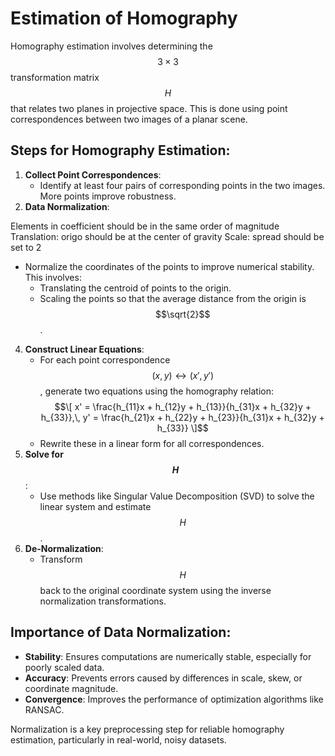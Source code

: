 # Estimation of Homography

Homography estimation involves determining the $$3 \times 3$$ transformation matrix $$H$$ that relates two planes in projective space. This is done using point correspondences between two images of a planar scene.

## Steps for Homography Estimation:
1. **Collect Point Correspondences**:
   - Identify at least four pairs of corresponding points in the two images. More points improve robustness.
2. **Data Normalization**:

Elements in coefficient should be in the same order of magnitude
Translation: origo should be at the center of gravity
Scale: spread should be set to 2
   - Normalize the coordinates of the points to improve numerical stability. This involves:
     - Translating the centroid of points to the origin.
     - Scaling the points so that the average distance from the origin is $$\sqrt{2}$$.
4. **Construct Linear Equations**:
   - For each point correspondence $$(x, y) \leftrightarrow (x', y')$$, generate two equations using the homography relation:
     $$\[
     x' = \frac{h_{11}x + h_{12}y + h_{13}}{h_{31}x + h_{32}y + h_{33}},\,
     y' = \frac{h_{21}x + h_{22}y + h_{23}}{h_{31}x + h_{32}y + h_{33}}
     \]$$
   - Rewrite these in a linear form for all correspondences.
5. **Solve for $$H$$**:
   - Use methods like Singular Value Decomposition (SVD) to solve the linear system and estimate $$H$$.
6. **De-Normalization**:
   - Transform $$H$$ back to the original coordinate system using the inverse normalization transformations.

## Importance of Data Normalization:
- **Stability**: Ensures computations are numerically stable, especially for poorly scaled data.
- **Accuracy**: Prevents errors caused by differences in scale, skew, or coordinate magnitude.
- **Convergence**: Improves the performance of optimization algorithms like RANSAC.

Normalization is a key preprocessing step for reliable homography estimation, particularly in real-world, noisy datasets.
